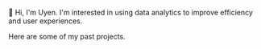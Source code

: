 👋 Hi, I'm Uyen. I'm interested in using data analytics to improve efficiency and user experiences. 
<p>Here are some of my past projects.</p>
